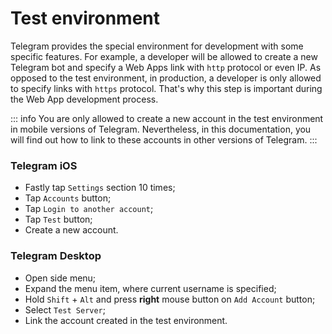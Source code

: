 # Test environment

Telegram provides the special environment for development with some specific features. For example,
a developer will be allowed to create a new Telegram bot and specify a Web Apps link with `http`
protocol or even IP. As opposed to the test environment, in production, a developer is only allowed
to specify links with `https` protocol. That's why this step is important during the Web App
development process.

::: info
You are only allowed to create a new account in the test environment in mobile versions of Telegram.
Nevertheless, in this documentation, you will find out how to link to these accounts in other
versions of Telegram.
:::

[//]: # (TODO: Other platforms?)

### Telegram iOS

- Fastly tap `Settings` section 10 times;
- Tap `Accounts` button;
- Tap `Login to another account`;
- Tap `Test` button;
- Create a new account.

### Telegram Desktop

- Open side menu;
- Expand the menu item, where current username is specified;
- Hold `Shift` + `Alt` and press **right** mouse button on `Add Account` button;
- Select `Test Server`;
- Link the account created in the test environment.